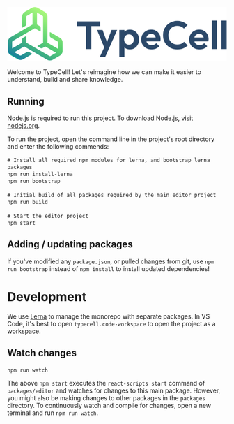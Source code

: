 ![TypeCell Logo](./packages/editor/public/assets/logo_with_text.svg?raw=true)

Welcome to TypeCell! Let's reimagine how we can make it easier to understand, build and share knowledge.

## Running

Node.js is required to run this project. To download Node.js, visit [nodejs.org](https://nodejs.org/en/).

To run the project, open the command line in the project's root directory and enter the following commends:

    # Install all required npm modules for lerna, and bootstrap lerna packages
    npm run install-lerna
    npm run bootstrap

    # Initial build of all packages required by the main editor project
    npm run build

    # Start the editor project
    npm start

## Adding / updating packages

If you've modified any `package.json`, or pulled changes from git, use `npm run bootstrap` instead of `npm install` to install updated dependencies!

# Development

We use [Lerna](https://lerna.js.org/) to manage the monorepo with separate packages. In VS Code, it's best to open `typecell.code-workspace` to open the project as a workspace.

## Watch changes

    npm run watch

The above `npm start` executes the `react-scripts start` command of `packages/editor` and watches for changes to this main package. However, you might also be making changes to other packages in the `packages` directory. To continuously watch and compile for changes, open a new terminal and run `npm run watch`.
